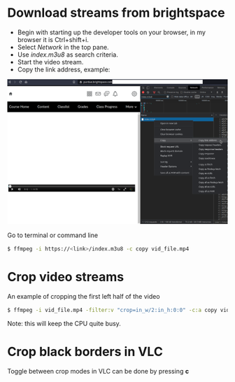 # Download streams from brightspace

- Begin with starting up the developer tools on your browser, in my browser it is Ctrl+shift+i.
- Select *Network* in the top pane.
- Use *index.m3u8* as search criteria.
- Start the video stream.
- Copy the link address, example:

![](images/CopyLinkAddress.png)

Go to terminal or command line
```bash
$ ffmpeg -i https://<link>/index.m3u8 -c copy vid_file.mp4
```

# Crop video streams

An example of cropping the first left half of the video

```bash
$ ffmpeg -i vid_file.mp4 -filter:v "crop=in_w/2:in_h:0:0" -c:a copy vid_file_out.mp4
```

Note: this will keep the CPU quite busy.

# Crop black borders in VLC

Toggle between crop modes in VLC can be done by pressing **c**